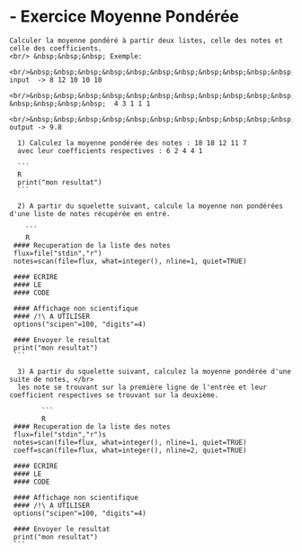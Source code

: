   # - Exercice Moyenne Pondérée
  
    Calculer la moyenne pondéré à partir deux listes, celle des notes et celle des coefficients.
    <br/> &nbsp;&nbsp;&nbsp; Exemple:
      <br/>&nbsp;&nbsp;&nbsp;&nbsp;&nbsp;&nbsp;&nbsp;&nbsp;&nbsp;&nbsp;&nbsp;&nbsp;&nbsp; input  -> 8 12 10 10 10
      <br/>&nbsp;&nbsp;&nbsp;&nbsp;&nbsp;&nbsp;&nbsp;&nbsp;&nbsp;&nbsp;&nbsp;&nbsp;&nbsp;&nbsp;&nbsp;&nbsp;&nbsp;&nbsp;&nbsp;&nbsp;&nbsp;&nbsp; &nbsp;&nbsp;&nbsp;&nbsp;  4 3 1 1 1
      <br/>&nbsp;&nbsp;&nbsp;&nbsp;&nbsp;&nbsp;&nbsp;&nbsp;&nbsp;&nbsp;&nbsp;&nbsp;&nbsp; output -> 9.8
         
      1) Calculez la moyenne pondérée des notes : 18 18 12 11 7
      avec leur coefficients respectives : 6 2 4 4 1
      
      ```
      R
      print("mon resultat")
      ```
      
      2) A partir du squelette suivant, calcule la moyenne non pondérées d'une liste de notes récupérée en entré.
      
        ```
        R
     #### Recuperation de la liste des notes
     flux=file("stdin","r")
     notes=scan(file=flux, what=integer(), nline=1, quiet=TRUE)
     
     #### ECRIRE 
     #### LE 
     #### CODE
     
     #### Affichage non scientifique 
     #### /!\ A UTILISER
     options("scipen"=100, "digits"=4)
     
     #### Envoyer le resultat
     print("mon resultat")
     ```
      
      3) A partir du squelette suivant, calculez la moyenne pondérée d'une suite de notes, </br> 
      les note se trouvant sur la première ligne de l'entrée et leur coefficient respectives se trouvant sur la deuxième.
      
            ```
            R
     #### Recuperation de la liste des notes
     flux=file("stdin","r")s
     notes=scan(file=flux, what=integer(), nline=1, quiet=TRUE)
     coeff=scan(file=flux, what=integer(), nline=2, quiet=TRUE)
     
     #### ECRIRE 
     #### LE 
     #### CODE
     
     #### Affichage non scientifique 
     #### /!\ A UTILISER
     options("scipen"=100, "digits"=4)
     
     #### Envoyer le resultat
     print("mon resultat")
     ```
